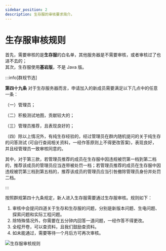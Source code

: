 ```yaml
---
sidebar_position: 2
description: 生存服的审核要求简介。
---
```


# 生存服审核规则

首先，需要审核的是**生存服**的白名单，其他服务器是不需要审核，或者审核过了也进不去的；  
其次，生存服使用**基岩版**，不是 Java 版。

:::info[群规节选]

 **第四十九条** 对于生存服务器而言，申请加入的新成员需要满足以下几点中的任意一条： 

（一）管理员；

（二）积极测试地图，贡献较大的；

（三）管理员推荐，且表现良好的；

（四）除以上情况外，有纯生存经验的，经过管理员在群内随机提问的关于纯生存的问答测试 (可自行查阅相关资料，一经作答原则上不得更改答案)，表现良好，并且经管理员一致审核同意的。

其中，对于第三款，若管理员推荐的成员在生存服中因违规被罚第一档到第二档的，推荐该成员的管理员应当连带被处罚一档；若管理员推荐的成员在生存服中因违规被罚第三档到第五档的，推荐该成员的管理员应当引咎撤除管理员身份并处罚二档。

:::

按照群规第四十九条规定，新人进入生存服需要通过生存服审核。规则如下：

1. 审核中会提问四道关于生存和生存服的问题，分别是新版本问题、生电问题、探索问题和实际工程问题。
2. 除特殊情况外，你需要在五分钟内回答一道问题，一经作答不得更改。
3. 全程开卷，可以查资料，且我们鼓励查资料。
4. 如未能通过，需要等待一个月后方可再次审核。

![生存服审核规则](/servers/SurvivalIII/audit.png)
